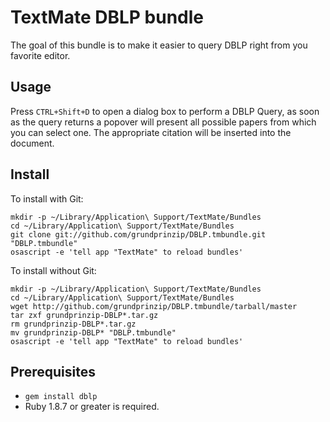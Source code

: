 # TextMate DBLP bundle

The goal of this bundle is to make it easier to query DBLP right from you favorite editor.

## Usage

Press `CTRL+Shift+D` to open a dialog box to perform a DBLP Query, as soon as the query returns a popover will present all possible papers from which you can select one. The appropriate citation will be inserted into the document.

## Install

To install with Git:

    mkdir -p ~/Library/Application\ Support/TextMate/Bundles
    cd ~/Library/Application\ Support/TextMate/Bundles
    git clone git://github.com/grundprinzip/DBLP.tmbundle.git "DBLP.tmbundle"
    osascript -e 'tell app "TextMate" to reload bundles'


To install without Git:

    mkdir -p ~/Library/Application\ Support/TextMate/Bundles
    cd ~/Library/Application\ Support/TextMate/Bundles
    wget http://github.com/grundprinzip/DBLP.tmbundle/tarball/master
    tar zxf grundprinzip-DBLP*.tar.gz
    rm grundprinzip-DBLP*.tar.gz
    mv grundprinzip-DBLP* "DBLP.tmbundle"
    osascript -e 'tell app "TextMate" to reload bundles'


## Prerequisites

* `gem install dblp`
* Ruby 1.8.7 or greater is required.


